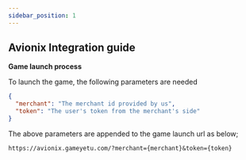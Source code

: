 ```yaml
---
sidebar_position: 1
---
```


## Avionix Integration guide

**Game launch process**

To launch the game, the following parameters are needed

```json
{
  "merchant": "The merchant id provided by us",
  "token": "The user's token from the merchant's side"
}
```

The above parameters are appended to the game launch url as below;

```mdx
https://avionix.gameyetu.com/?merchant={merchant}&token={token}
```
